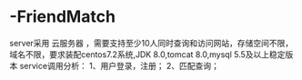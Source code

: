 # -FriendMatch
server采用 云服务器 ，需要支持至少10人同时查询和访问网站，存储空间不限，域名不限，要求装配centos7.2系统,JDK 8.0,tomcat 8.0,mysql 5.5及以上稳定版本
service调用分析：
1、用户登录，注册；
2、匹配查询；
